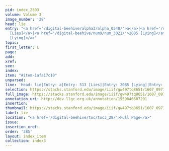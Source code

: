 ```yaml
---
pid: index_2303
volume: Volume 3
image_number: '28'
head: lie
entry: "<a href='/digital-beehive/alpha3/alpha_0540/'>a</a>|<a href='/digital-beehive/num3/num_0645/'>513
  [Lies]</a>|<a href='/digital-beehive/num9/num_3021/'>2085 [Lying]</a>|<a href='/digital-beehive/num11/num_3511/'>4816
  [Lying]</a>"
topic:
first_letter: L
page:
add:
xref:
see:
index:
item: "#item-1afa17c10"
unparsed:
line: 'Head: lie|Entry: a|Entry: 513 [Lies]|Entry: 2085 [Lying]|Entry: 4816 [Lying]|#item-1afa17c10'
selection: https://stacks.stanford.edu/image/iiif/gw497tq8651/1607_0971/1133,2639,692,125/full/0/default.jpg
full_image: https://stacks.stanford.edu/image/iiif/gw497tq8651/1607_0971/full/full/0/default.jpg
annotation_uri: http://dev.llgc.org.uk/annotation/1559846607291
insertion:
thumbnail: https://stacks.stanford.edu/image/iiif/gw497tq8651/1607_0971/1133,2639,692,125/150,/0/default.jpg
label: lie
location: "<a href='/digital-beehive/toc/toc3_28/'>Full Page</a>"
issue:
insertion_xref:
order: '385'
layout: index_item
collection: index3
---
```

